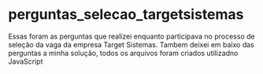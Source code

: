# perguntas_selecao_targetsistemas
Essas foram as perguntas que realizei enquanto participava no processo de seleção da vaga da empresa Target Sistemas.
Tambem deixei em baixo das perguntas a minha solução, todos os arquivos foram criados utilizadno JavaScript
